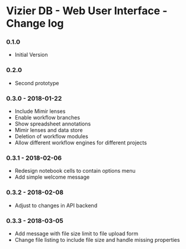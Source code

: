 # Vizier DB - Web User Interface - Change log

### 0.1.0

* Initial Version

### 0.2.0

* Second prototype

### 0.3.0 - 2018-01-22

* Include Mimir lenses
* Enable workflow branches
* Show spreadsheet annotations
* Mimir lenses and data store
* Deletion of workflow modules
* Allow different workflow engines for different projects

### 0.3.1 - 2018-02-06

* Redesign notebook cells to contain options menu
* Add simple welcome message

### 0.3.2 - 2018-02-08

* Adjust to changes in API backend

### 0.3.3 - 2018-03-05

* Add message with file size limit to file upload form
* Change file listing to include file size and handle missing properties
